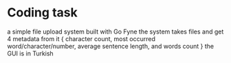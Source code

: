 # Coding task 
a simple file upload system built with Go Fyne
the system takes files and get 4 metadata from it { character count, most occurred word/character/number, average sentence length, and words count }
the GUI is in Turkish
